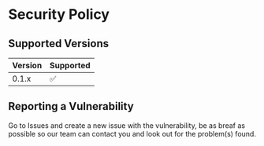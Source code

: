 # Security Policy

## Supported Versions

| Version | Supported          |
| ------- | ------------------ |
| 0.1.x   | :white_check_mark: |

## Reporting a Vulnerability

Go to Issues and create a new issue with the vulnerability, be as breaf as possible so our team can contact you and look out for the problem(s) found.
